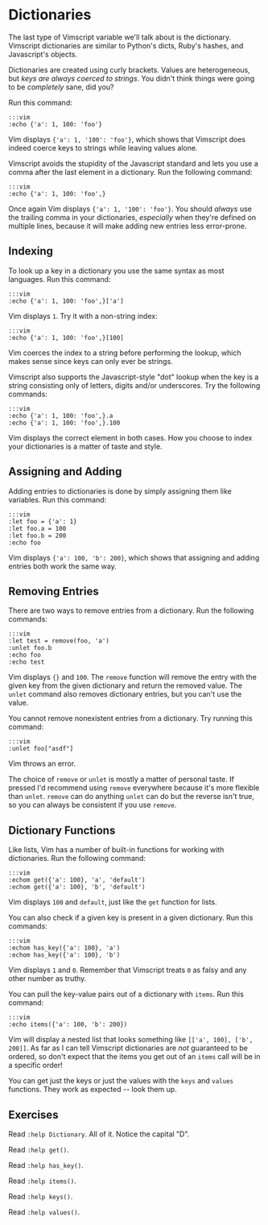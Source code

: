 Dictionaries
============

The last type of Vimscript variable we'll talk about is the dictionary.
Vimscript dictionaries are similar to Python's dicts, Ruby's hashes, and
Javascript's objects.

Dictionaries are created using curly brackets.  Values are heterogeneous, but
*keys are always coerced to strings*.  You didn't think things were going to be
*completely* sane, did you?

Run this command:

    :::vim
    :echo {'a': 1, 100: 'foo'}

Vim displays `{'a': 1, '100': 'foo'}`, which shows that Vimscript does indeed
coerce keys to strings while leaving values alone.

Vimscript avoids the stupidity of the Javascript standard and lets you use
a comma after the last element in a dictionary.  Run the following command:

    :::vim
    :echo {'a': 1, 100: 'foo',}

Once again Vim displays `{'a': 1, '100': 'foo'}`.  You should *always* use the
trailing comma in your dictionaries, *especially* when they're defined on
multiple lines, because it will make adding new entries less error-prone.

Indexing
--------

To look up a key in a dictionary you use the same syntax as most languages.  Run
this command:

    :::vim
    :echo {'a': 1, 100: 'foo',}['a']

Vim displays `1`.  Try it with a non-string index:

    :::vim
    :echo {'a': 1, 100: 'foo',}[100]

Vim coerces the index to a string before performing the lookup, which makes
sense since keys can only ever be strings.

Vimscript also supports the Javascript-style "dot" lookup when the key is
a string consisting only of letters, digits and/or underscores.  Try the
following commands:

    :::vim
    :echo {'a': 1, 100: 'foo',}.a
    :echo {'a': 1, 100: 'foo',}.100

Vim displays the correct element in both cases.  How you choose to index your
dictionaries is a matter of taste and style.

Assigning and Adding
--------------------

Adding entries to dictionaries is done by simply assigning them like variables.
Run this command:

    :::vim
    :let foo = {'a': 1}
    :let foo.a = 100
    :let foo.b = 200
    :echo foo

Vim displays `{'a': 100, 'b': 200}`, which shows that assigning and adding
entries both work the same way.

Removing Entries
----------------

There are two ways to remove entries from a dictionary.  Run the following
commands:

    :::vim
    :let test = remove(foo, 'a')
    :unlet foo.b
    :echo foo
    :echo test

Vim displays `{}` and `100`.  The `remove` function will remove the entry with
the given key from the given dictionary and return the removed value.  The
`unlet` command also removes dictionary entries, but you can't use the value.

You cannot remove nonexistent entries from a dictionary.  Try running this
command:

    :::vim
    :unlet foo["asdf"]

Vim throws an error.

The choice of `remove` or `unlet` is mostly a matter of personal taste.  If
pressed I'd recommend using `remove` everywhere because it's more flexible than
`unlet`.  `remove` can do anything `unlet` can do but the reverse isn't true, so
you can always be consistent if you use `remove`.

Dictionary Functions
--------------------

Like lists, Vim has a number of built-in functions for working with
dictionaries.  Run the following command:

    :::vim
    :echom get({'a': 100}, 'a', 'default')
    :echom get({'a': 100}, 'b', 'default')

Vim displays `100` and `default`, just like the `get` function for lists.

You can also check if a given key is present in a given dictionary.  Run this
commands:

    :::vim
    :echom has_key({'a': 100}, 'a')
    :echom has_key({'a': 100}, 'b')

Vim displays `1` and `0`.  Remember that Vimscript treats `0` as falsy and any
other number as truthy.

You can pull the key-value pairs out of a dictionary with `items`.  Run this
command:

    :::vim
    :echo items({'a': 100, 'b': 200})

Vim will display a nested list that looks something like `[['a', 100], ['b',
200]]`.  As far as I can tell Vimscript dictionaries are *not* guaranteed to be
ordered, so don't expect that the items you get out of an `items` call will be
in a specific order!

You can get just the keys or just the values with the `keys` and `values`
functions.  They work as expected -- look them up.

Exercises
---------

Read `:help Dictionary`.  All of it.  Notice the capital "D".

Read `:help get()`.

Read `:help has_key()`.

Read `:help items()`.

Read `:help keys()`.

Read `:help values()`.
